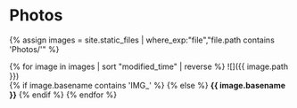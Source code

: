# Photos

{% assign images = site.static_files | where_exp:"file","file.path contains 'Photos/'" %}

{% for image in images | sort "modified_time" | reverse %}
![]({{ image.path }})  
{% if image.basename contains 'IMG_' %}
{% else %}
**{{ image.basename }}**
{% endif %}
{% endfor %}

